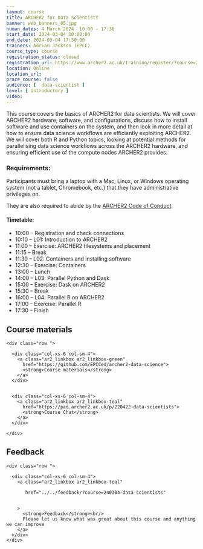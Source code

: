 ```yaml
---
layout: course
title: ARCHER2 for Data Scientists
banner: web_banners_05.jpg 
human_dates: 4 March 2024  10:00 - 17:30  
start_date: 2024-03-04 10:00:00
end_date: 2024-03-04 17:30:00
trainers: Adrian Jackson (EPCC)
course_type: course
registration_status: closed
registration_url: https://www.archer2.ac.uk/training/register/?course=240304-data-scientists
location: Online
location_url:
prace_course: false
audience: [  data-scientist ]
level: [ introductory ]
video: 
---
```


This course covers the basics of ARCHER2 for data scientists. We will cover ARCHER2 hardware, software, and configurations, discuss how to install software and use containers on the system, and then look in more detail at how to ensure data science workflows are efficiently exploiting ARCHER2. We will cover both R and Python topics, looking at potential methods for parallelising data science workflows across the ARCHER2 hardware, and ensuring efficient use of the compute nodes ARCHER2 provides. 

### Requirements:

Participants must bring a laptop with a Mac, Linux, or Windows operating system (not a tablet, Chromebook, etc.) that they have administrative privileges on.

They are also required to abide by the [ARCHER2  Code of Conduct](../../../about/policies/code-of-conduct.html). 


#### Timetable:

<ul>
<li>10:00 – Registration and check connections</li>
<li>10:10 – L01: Introduction to ARCHER2</li>
<li>11:00 – Exercise: ARCHER2 filesystems and placement</li>
<li>11:15 – Break</li>
<li>11:30 – L02: Containers and installing software</li>
<li>12:30 – Exercise: Containers</li>
<li>13:00 – Lunch</li>
<li>14:00 – L03: Parallel Python and Dask</li>
<li>15:00 – Exercise: Dask on ARCHER2</li>
<li>15:30 – Break</li>
<li>16:00 – L04: Parallel R on ARCHER2</li>
<li>17:00 – Exercise: Parallel R</li>
<li>17:30 – Finish</li>
</ul>



<section id="service">



<h2><a name="materials">Course materials</a></h2>



    <div class="row ">	

      <div class="col-xs-6 col-sm-4">
        <a class="ar2_linkbox ar2_linkbox-green" 
          href="https://github.com/EPCCed/archer2-data-science">
          <strong>Course materials</strong>         
        </a>
      </div>


      <div class="col-xs-6 col-sm-4">
        <a class="ar2_linkbox ar2_linkbox-teal" 
          href="https://pad.archer2.ac.uk/p/220422-data-scientists">
          <strong>Course Chat</strong>       
        </a>
      </div>
		
 	</div>
		
	
					
<!--

		
<h2><a name="videos">Videos</a></h2>

<h3>Session 1</h3>

<div>
	<iframe title="Video" width="560" height="315" src="https://www.youtube.com/embed/5Q0dqUmcGsU" frameborder="0" allow="accelerometer; autoplay; encrypted-media; gyroscope; picture-in-picture" allowfullscreen></iframe>
</div>


<h3>Session 2</h3>

<div>
	<iframe title="Video" width="560" height="315" src="https://www.youtube.com/embed/16P1u_oVoMs" frameborder="0" allow="accelerometer; autoplay; encrypted-media; gyroscope; picture-in-picture" allowfullscreen></iframe>
</div>

-->





<h2><a name="feedback">Feedback</a></h2>


    <div class="row ">	

      <div class="col-xs-6 col-sm-4">
        <a class="ar2_linkbox ar2_linkbox-teal" 

           href="../../feedback/?course=240304-data-scientists" 


		>
          <strong>Feedback</strong><br/>
          Please let us know what was great about this course and anything we can improve
        </a>
      </div>
    </div>
		
 		

 
</section>



